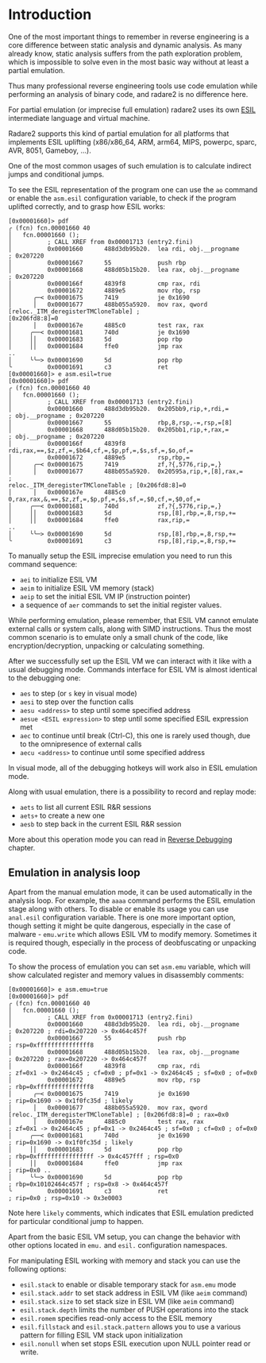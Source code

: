 # Introduction

One of the most important things to remember in reverse engineering is
a core difference between static analysis and dynamic analysis. As many already
know, static analysis suffers from the path exploration problem, which is impossible
to solve even in the most basic way without at least a partial emulation.

Thus many professional reverse engineering tools use code emulation while
performing an analysis of binary code, and radare2 is no difference here.

For partial emulation (or imprecise full emulation) radare2 uses its own
[ESIL](../disassembling/esil.md) intermediate language and virtual machine.

Radare2 supports this kind of partial emulation for all platforms that
implements ESIL uplifting (x86/x86_64, ARM, arm64, MIPS, powerpc, sparc, AVR, 8051, Gameboy, ...).

One of the most common usages of such emulation is to calculate
indirect jumps and conditional jumps.

To see the ESIL representation of the program one can use the `ao` command or enable the `asm.esil` configuration
variable, to check if the program uplifted correctly, and to grasp how ESIL works:

```
[0x00001660]> pdf
╭ (fcn) fcn.00001660 40
│   fcn.00001660 ();
│          ; CALL XREF from 0x00001713 (entry2.fini)
│          0x00001660      488d3db95b20.  lea rdi, obj.__progname      ; 0x207220
│          0x00001667      55             push rbp
│          0x00001668      488d05b15b20.  lea rax, obj.__progname      ; 0x207220
│          0x0000166f      4839f8         cmp rax, rdi
│          0x00001672      4889e5         mov rbp, rsp
│      ╭─< 0x00001675      7419           je 0x1690
│      │   0x00001677      488b055a5920.  mov rax, qword [reloc._ITM_deregisterTMCloneTable] ;
[0x206fd8:8]=0
│      │   0x0000167e      4885c0         test rax, rax
│     ╭──< 0x00001681      740d           je 0x1690
│     ││   0x00001683      5d             pop rbp
│     ││   0x00001684      ffe0           jmp rax
..
│     ╰╰─> 0x00001690      5d             pop rbp
╰          0x00001691      c3             ret
[0x00001660]> e asm.esil=true
[0x00001660]> pdf
╭ (fcn) fcn.00001660 40
│   fcn.00001660 ();
│          ; CALL XREF from 0x00001713 (entry2.fini)
│          0x00001660      488d3db95b20.  0x205bb9,rip,+,rdi,=         ; obj.__progname ; 0x207220
│          0x00001667      55             rbp,8,rsp,-=,rsp,=[8]
│          0x00001668      488d05b15b20.  0x205bb1,rip,+,rax,=         ; obj.__progname ; 0x207220
│          0x0000166f      4839f8         rdi,rax,==,$z,zf,=,$b64,cf,=,$p,pf,=,$s,sf,=,$o,of,=
│          0x00001672      4889e5         rsp,rbp,=
│      ╭─< 0x00001675      7419           zf,?{,5776,rip,=,}
│      │   0x00001677      488b055a5920.  0x20595a,rip,+,[8],rax,=     ;
reloc._ITM_deregisterTMCloneTable ; [0x206fd8:8]=0
│      │   0x0000167e      4885c0         0,rax,rax,&,==,$z,zf,=,$p,pf,=,$s,sf,=,$0,cf,=,$0,of,=
│     ╭──< 0x00001681      740d           zf,?{,5776,rip,=,}
│     ││   0x00001683      5d             rsp,[8],rbp,=,8,rsp,+=
│     ││   0x00001684      ffe0           rax,rip,=
..
│     ╰╰─> 0x00001690      5d             rsp,[8],rbp,=,8,rsp,+=
╰          0x00001691      c3             rsp,[8],rip,=,8,rsp,+=
```

To manually setup the ESIL imprecise emulation you need to run this command sequence:

- `aei` to initialize ESIL VM
- `aeim` to initialize ESIL VM memory (stack)
- `aeip` to set the initial ESIL VM IP (instruction pointer)
- a sequence of `aer` commands to set the initial register values.

While performing emulation, please remember, that ESIL VM cannot emulate external calls
or system calls, along with SIMD instructions. Thus the most common scenario is to
emulate only a small chunk of the code, like encryption/decryption, unpacking or
calculating something.

After we successfully set up the ESIL VM we can interact with it like with a usual debugging mode.
Commands interface for ESIL VM is almost identical to the debugging one:

- `aes` to step (or `s` key in visual mode)
- `aesi` to step over the function calls
- `aesu <address>` to step until some specified address
- `aesue <ESIL expression>` to step until some specified ESIL expression met
- `aec` to continue until break (Ctrl-C), this one is rarely used though, due to the omnipresence
	of external calls
- `aecu <address>` to continue until some specified address

In visual mode, all of the debugging hotkeys will work also in ESIL emulation mode.

Along with usual emulation, there is a possibility to record and replay mode:

- `aets` to list all current ESIL R&R sessions
- `aets+` to create a new one
- `aesb` to step back in the current ESIL R&R session

More about this operation mode you can read in [Reverse Debugging](../debugger/revdebug.md) chapter.

## Emulation in analysis loop

Apart from the manual emulation mode, it can be used automatically in the analysis loop.
For example, the `aaaa` command performs the ESIL emulation stage along with others.
To disable or enable its usage you can use `anal.esil` configuration variable.
There is one more important option, though setting it might be quite dangerous,
especially in the case of malware - `emu.write` which allows ESIL VM to modify memory.
Sometimes it is required though, especially in the process of deobfuscating or unpacking code.

To show the process of emulation you can set `asm.emu` variable, which will show calculated
register and memory values in disassembly comments:

```
[0x00001660]> e asm.emu=true
[0x00001660]> pdf
╭ (fcn) fcn.00001660 40
│   fcn.00001660 ();
│          ; CALL XREF from 0x00001713 (entry2.fini)
│          0x00001660      488d3db95b20.  lea rdi, obj.__progname      ; 0x207220 ; rdi=0x207220 -> 0x464c457f
│          0x00001667      55             push rbp                     ; rsp=0xfffffffffffffff8
│          0x00001668      488d05b15b20.  lea rax, obj.__progname      ; 0x207220 ; rax=0x207220 -> 0x464c457f
│          0x0000166f      4839f8         cmp rax, rdi                 ; zf=0x1 -> 0x2464c45 ; cf=0x0 ; pf=0x1 -> 0x2464c45 ; sf=0x0 ; of=0x0
│          0x00001672      4889e5         mov rbp, rsp                 ; rbp=0xfffffffffffffff8
│      ╭─< 0x00001675      7419           je 0x1690                    ; rip=0x1690 -> 0x1f0fc35d ; likely
│      │   0x00001677      488b055a5920.  mov rax, qword [reloc._ITM_deregisterTMCloneTable] ; [0x206fd8:8]=0 ; rax=0x0
│      │   0x0000167e      4885c0         test rax, rax                ; zf=0x1 -> 0x2464c45 ; pf=0x1 -> 0x2464c45 ; sf=0x0 ; cf=0x0 ; of=0x0
│     ╭──< 0x00001681      740d           je 0x1690                    ; rip=0x1690 -> 0x1f0fc35d ; likely
│     ││   0x00001683      5d             pop rbp                      ; rbp=0xffffffffffffffff -> 0x4c457fff ; rsp=0x0
│     ││   0x00001684      ffe0           jmp rax                      ; rip=0x0 ..
│     ╰╰─> 0x00001690      5d             pop rbp                      ; rbp=0x10102464c457f ; rsp=0x8 -> 0x464c457f
╰          0x00001691      c3             ret                          ; rip=0x0 ; rsp=0x10 -> 0x3e0003
```

Note here `likely` comments, which indicates that ESIL emulation predicted for particular
conditional jump to happen.

Apart from the basic ESIL VM setup, you can change the behavior with other options located
in `emu.` and `esil.` configuration namespaces.

For manipulating ESIL working with memory and stack you can use the following options:

- `esil.stack` to enable or disable temporary stack for `asm.emu` mode
- `esil.stack.addr` to set stack address in ESIL VM (like `aeim` command)
- `esil.stack.size` to set stack size in ESIL VM (like `aeim` command)
- `esil.stack.depth` limits the number of PUSH operations into the stack
- `esil.romem` specifies read-only access to the ESIL memory
- `esil.fillstack` and `esil.stack.pattern` allows you to use a various pattern for filling ESIL VM
	stack upon initialization
- `esil.nonull` when set stops ESIL execution upon NULL pointer read or write.


